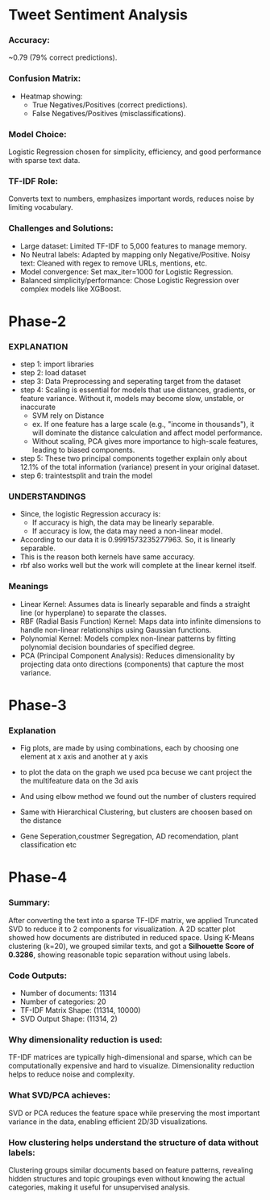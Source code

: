 # Tweet Sentiment Analysis

### Accuracy:
~0.79 (79% correct predictions).
### Confusion Matrix: 
- Heatmap showing:
  -  True Negatives/Positives (correct predictions).
  -  False Negatives/Positives (misclassifications).
### Model Choice:
Logistic Regression chosen for simplicity, efficiency, and good performance with sparse text data.
### TF-IDF Role: 
Converts text to numbers, emphasizes important words, reduces noise by limiting vocabulary.
### Challenges and Solutions:
- Large dataset: Limited TF-IDF to 5,000 features to manage memory.
- No Neutral labels: Adapted by mapping only Negative/Positive.
  Noisy text: Cleaned with regex to remove URLs, mentions, etc.
- Model convergence: Set max_iter=1000 for Logistic Regression.
- Balanced simplicity/performance: Chose Logistic Regression over complex models like XGBoost.


# Phase-2
### EXPLANATION
- step 1: import libraries
- step 2: load dataset
- step 3: Data Preprocessing and seperating target from the dataset
- step 4: Scaling is essential for models that use distances, gradients, or feature variance. Without it, models may become slow, unstable, or inaccurate
  - SVM rely on Distance
  - ex. If one feature has a large scale (e.g., "income in thousands"), it will dominate the distance calculation and affect model performance.
  - Without scaling, PCA gives more importance to high-scale features, leading to biased components.
- step 5: These two principal components together explain only about 12.1% of the total information (variance) present in your original dataset.
- step 6: traintestsplit and train the model

### UNDERSTANDINGS
- Since, the logistic Regression accuracy is:
  - If accuracy is high, the data may be linearly separable.
  - If accuracy is low, the data may need a non-linear model.
- According to our data it is 0.9991573235277963. So, it is linearly separable.
- This is the reason both kernels have same accuracy.
- rbf also works well but the work will complete at the linear kernel itself.

### Meanings
- Linear Kernel: Assumes data is linearly separable and finds a straight line (or hyperplane) to separate the classes.
- RBF (Radial Basis Function) Kernel: Maps data into infinite dimensions to handle non-linear relationships using Gaussian functions.
- Polynomial Kernel: Models complex non-linear patterns by fitting polynomial decision boundaries of specified degree.
- PCA (Principal Component Analysis): Reduces dimensionality by projecting data onto directions (components) that capture the most variance.


# Phase-3
### Explanation
- Fig plots, are made by using combinations, each by choosing one element at x axis and another at y axis
- to plot the data on the graph we used pca becuse we cant project the the multifeature data on the 3d axis
- And using elbow method we found out the number of clusters required
- Same with Hierarchical Clustering, but clusters are choosen based on the distance

- Gene Seperation,coustmer Segregation, AD recomendation, plant classification etc

# Phase-4
### Summary:
After converting the text into a sparse TF-IDF matrix, we applied Truncated SVD to reduce it to 2 components for visualization. A 2D scatter plot showed how documents are distributed in reduced space. Using K-Means clustering (k=20), we grouped similar texts, and got a **Silhouette Score of 0.3286**, showing reasonable topic separation without using labels.

### Code Outputs:

- Number of documents: 11314
- Number of categories: 20
- TF-IDF Matrix Shape: (11314, 10000)
- SVD Output Shape: (11314, 2)

### Why dimensionality reduction is used:
TF-IDF matrices are typically high-dimensional and sparse, which can be computationally expensive and hard to visualize. Dimensionality reduction helps to reduce noise and complexity.

### What SVD/PCA achieves:
SVD or PCA reduces the feature space while preserving the most important variance in the data, enabling efficient 2D/3D visualizations.

### How clustering helps understand the structure of data without labels:
Clustering groups similar documents based on feature patterns, revealing hidden structures and topic groupings even without knowing the actual categories, making it useful for unsupervised analysis.
